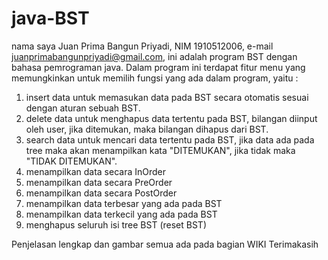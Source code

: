 # java-BST
nama saya Juan Prima Bangun Priyadi, NIM 1910512006, e-mail juanprimabangunpriyadi@gmail.com, ini adalah program BST dengan bahasa pemrograman java. 
Dalam program ini terdapat fitur menu yang memungkinkan untuk memilih fungsi yang ada dalam program, yaitu :
1. insert data untuk memasukan data pada BST secara otomatis sesuai dengan aturan sebuah BST.
2. delete data untuk menghapus data tertentu pada BST, bilangan diinput oleh user, jika ditemukan, maka bilangan dihapus dari BST.
3. search data untuk mencari data tertentu pada BST, jika data ada pada tree maka akan menampilkan kata "DITEMUKAN", jika tidak maka "TIDAK DITEMUKAN".
4. menampilkan data secara InOrder
5. menampilkan data secara PreOrder
6. menampilkan data secara PostOrder
7. menampilkan data terbesar yang ada pada BST
8. menampilkan data terkecil yang ada pada BST
9. menghapus seluruh isi tree BST (reset BST)

Penjelasan lengkap dan gambar semua ada pada bagian WIKI
Terimakasih
